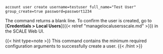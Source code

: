 ---
---

```
account user create username=testuser full_name="Test User" group_create=true password=passwort1234
```

The command returns a blank line. To confirm the user is created, go to [**Credentials > Local Users**]({{< relref "managelocalusersscale.md" >}}) in the SCALE Web UI.

{{< hint type=note >}}
This command contains the minimum required configuration arguments to successfully create a user.
{{< /hint >}}
